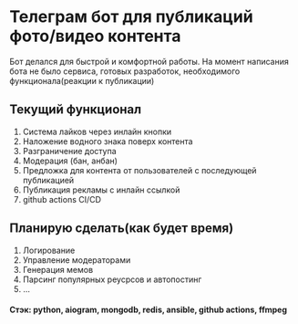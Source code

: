 # Телеграм бот для публикаций фото/видео контента
Бот делался для быстрой и комфортной работы. На момент написания бота не было сервиса, готовых разработок, необходимого функционала(реакции к публикации)
## Текущий функционал
1. Система лайков через инлайн кнопки
2. Наложение водного знака поверх контента
3. Разграничение доступа
4. Модерация (бан, анбан)
5. Предложка для контента от пользователей с последующей публикацией
6. Публикация рекламы с инлайн ссылкой
7. github actions CI/CD

## Планирую сделать(как будет время)
1. Логирование
2. Управление модераторами
3. Генерация мемов
4. Парсинг популярных реусрсов и автопостинг
5. ...

#### Стэк: python, aiogram, mongodb, redis, ansible, github actions, ffmpeg
